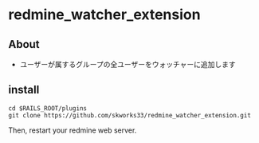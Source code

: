 # redmine_watcher_extension
## About

* ユーザーが属するグループの全ユーザーをウォッチャーに追加します

## install

```
cd $RAILS_ROOT/plugins
git clone https://github.com/skworks33/redmine_watcher_extension.git
```
Then, restart your redmine web server.
